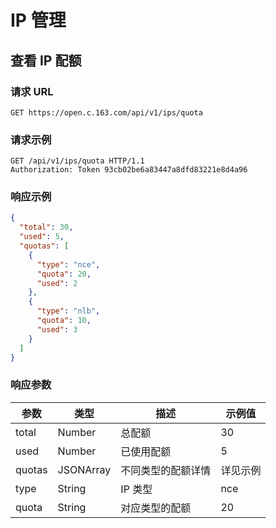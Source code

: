 # IP 管理

## 查看 IP 配额

### 请求 URL

`GET https://open.c.163.com/api/v1/ips/quota`

### 请求示例

```http
GET /api/v1/ips/quota HTTP/1.1
Authorization: Token 93cb02be6a83447a8dfd83221e8d4a96
```

### 响应示例

```json
{
  "total": 30,
  "used": 5,
  "quotas": [
    {
      "type": "nce",
      "quota": 20,
      "used": 2
    },
    {
      "type": "nlb",
      "quota": 10,
      "used": 3
    }
  ]
}
```

### 响应参数


|  参数  |    类型   |        描述        |  示例值  |
|--------|-----------|--------------------|----------|
| total  | Number    | 总配额             | 30       |
| used   | Number    | 已使用配额         | 5        |
| quotas | JSONArray | 不同类型的配额详情 | 详见示例 |
| type   | String    | IP 类型            | nce      |
| quota  | String    | 对应类型的配额     | 20       |
